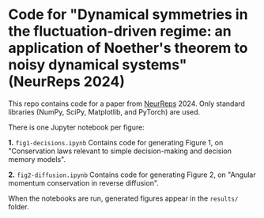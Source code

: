 # Code for "Dynamical symmetries in the fluctuation-driven regime: an application of Noether's theorem to noisy dynamical systems" (NeurReps 2024)
 
This repo contains code for a paper from [NeurReps](https://www.neurreps.org) 2024. Only standard libraries (NumPy, SciPy, Matplotlib, and PyTorch) are used.

There is one Jupyter notebook per figure:

**1.** `fig1-decisions.ipynb` Contains code for generating Figure 1, on "Conservation laws relevant to simple decision-making and decision memory models".

**2.** `fig2-diffusion.ipynb` Contains code for generating Figure 2, on "Angular momentum conservation in reverse diffusion".

When the notebooks are run, generated figures appear in the `results/` folder.

